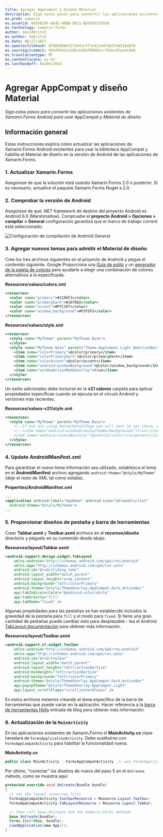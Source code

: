 ```yaml
---
title: Agregar AppCompat y diseño Material
description: Siga estos pasos para convertir las aplicaciones existentes de Xamarin.Forms Android para usar AppCompat y Material de diseño
ms.prod: xamarin
ms.assetid: 045FBCDF-4D45-48BB-9911-BD3938C87D58
ms.technology: xamarin-forms
author: davidbritch
ms.author: dabritch
ms.date: 06/27/2017
ms.openlocfilehash: 8f9820b863274453cff7e4124df683fb8518a978
ms.sourcegitcommit: 945df041e2180cb20af08b83cc703ecd1aedc6b0
ms.translationtype: MT
ms.contentlocale: es-ES
ms.lasthandoff: 04/04/2018
---
```

# <a name="adding-appcompat-and-material-design"></a>Agregar AppCompat y diseño Material

_Siga estos pasos para convertir las aplicaciones existentes de Xamarin.Forms Android para usar AppCompat y Material de diseño_

<!-- source https://gist.github.com/jassmith/a3b2a543f99126782936
https://blog.xamarin.com/material-design-for-your-xamarin-forms-android-apps/ -->

## <a name="overview"></a>Información general

Estas instrucciones explica cómo actualizar las aplicaciones de Xamarin.Forms Android existentes para usar la biblioteca AppCompat y habilita el Material de diseño en la versión de Android de las aplicaciones de Xamarin.Forms.

### <a name="1-update-xamarinforms"></a>1. Actualizar Xamarin.Forms

Asegúrese de que la solución está usando Xamarin.Forms 2.0 o posterior. Si es necesario, actualice el paquete Xamarin.Forms Nuget a 2.0.

### <a name="2-check-android-version"></a>2. Comprobar la versión de Android

Asegúrese de que .NET framework de destino del proyecto Android es Android 6.0 (Marshmallow). Compruebe el **proyecto Android > Opciones > compilar > General** configuración garantiza que el marco de trabajo corrent está seleccionado:

 ![](appcompat-images/target-android-6-sml.png "Configuración de compilación de Android General")

### <a name="3-add-new-themes-to-support-material-design"></a>3. Agregar nuevos temas para admitir el Material de diseño

Cree los tres archivos siguientes en el proyecto de Android y pegue el contenido siguiente. Google Proporciona una [Guía de estilo](http://www.google.com/design/spec/style/color.html#color-color-palette) y un [generador de la paleta de colores](http://www.materialpalette.com/) para ayudarle a elegir una combinación de colores alternativos a la especificada.

**Resources/values/colors.xml**

```xml
<resources>
  <color name="primary">#2196F3</color>
  <color name="primaryDark">#1976D2</color>
  <color name="accent">#FFC107</color>
  <color name="window_background">#F5F5F5</color>
</resources>
```

**Resources/values/style.xml**

```xml
<resources>
  <style name="MyTheme" parent="MyTheme.Base">
  </style>
  <style name="MyTheme.Base" parent="Theme.AppCompat.Light.NoActionBar">
    <item name="colorPrimary">@color/primary</item>
    <item name="colorPrimaryDark">@color/primaryDark</item>
    <item name="colorAccent">@color/accent</item>
    <item name="android:windowBackground">@color/window_background</item>
    <item name="windowActionModeOverlay">true</item>
  </style>
</resources>
```

Un estilo adicionales debe incluirse en la **v21 valores** carpeta para aplicar propiedades específicas cuando se ejecuta en el círculo Android y versiones más recientes.

**Resources/values-v21/style.xml**

```xml
<resources>
  <style name="MyTheme" parent="MyTheme.Base">
    <!--If you are using MasterDetailPage you will want to set these, else you can leave them out-->
    <!--<item name="android:windowDrawsSystemBarBackgrounds">true</item>
    <item name="android:statusBarColor">@android:color/transparent</item>-->
  </style>
</resources>
```

### <a name="4-update-androidmanifestxml"></a>4. Update AndroidManifest.xml

Para garantizar el nuevo tema información sea utilizado, establezca el tema en el **AndroidManifest** archivo agregando `android:theme="@style/MyTheme"` (deje el resto de XML tal como estaba).

**Properties/AndroidManifest.xml**

```xml
...
<application android:label="AppName" android:icon="@drawable/icon"
  android:theme="@style/MyTheme">
...
```

### <a name="5-provide-toolbar-and-tab-layouts"></a>5. Proporcionar diseños de pestaña y barra de herramientas

Crear **Tabbar.axml** y **Toolbar.axml** archivos en el **recursos/diseño** directorio y péguelo en su contenido desde abajo:

**Resources/layout/Tabbar.axml**

```xml
<android.support.design.widget.TabLayout
    xmlns:android="http://schemas.android.com/apk/res/android"
    xmlns:app="http://schemas.android.com/apk/res-auto"
    android:id="@+id/sliding_tabs"
    android:layout_width="match_parent"
    android:layout_height="wrap_content"
    android:background="?attr/colorPrimary"
    android:theme="@style/ThemeOverlay.AppCompat.Dark.ActionBar"
    app:tabIndicatorColor="@android:color/white"
    app:tabGravity="fill"
    app:tabMode="fixed" />
```

Algunas propiedades para las pestañas se han establecido incluidos la gravedad de la pestaña para `fill` y el modo para `fixed`.
Si tiene una gran cantidad de pestañas puede cambiar esto para desplazable - lea el Android [TabLayout documentación](http://developer.android.com/reference/android/support/design/widget/TabLayout.html) para obtener más información.

**Resources/layout/Toolbar.axml**

```xml
<android.support.v7.widget.Toolbar
    xmlns:android="http://schemas.android.com/apk/res/android"
    xmlns:app="http://schemas.android.com/apk/res-auto"
    android:id="@+id/toolbar"
    android:layout_width="match_parent"
    android:layout_height="?attr/actionBarSize"
    android:minHeight="?attr/actionBarSize"
    android:background="?attr/colorPrimary"
    android:theme="@style/ThemeOverlay.AppCompat.Dark.ActionBar"
    app:popupTheme="@style/ThemeOverlay.AppCompat.Light"
    app:layout_scrollFlags="scroll|enterAlways" />
```

En estos archivos estamos creando el tema específico de la barra de herramientas que puede variar en la aplicación.
Hacer referencia a la [barra de herramientas Hello](https://blog.xamarin.com/android-tips-hello-toolbar-goodbye-action-bar/) entrada de blog para obtener más información.


### <a name="6-update-the-mainactivity"></a>6. Actualización de la `MainActivity`

En las aplicaciones existentes de Xamarin.Forms el **MainActivity.cs** clase heredará de `FormsApplicationActivity`. Debe sustituirse con `FormsAppCompatActivity` para habilitar la funcionalidad nueva.

**MainActivity.cs**

```csharp
public class MainActivity : FormsAppCompatActivity  // was FormsApplicationActivity
```

Por último, "conectar" los diseños de nuevo del paso 5 en el `OnCreate` método, como se muestra aquí:

```csharp
protected override void OnCreate(Bundle bundle)
{
  // set the layout resources first
  FormsAppCompatActivity.ToolbarResource = Resource.Layout.Toolbar;
  FormsAppCompatActivity.TabLayoutResource = Resource.Layout.Tabbar;

  // then call base.OnCreate and the Xamarin.Forms methods
  base.OnCreate(bundle);
  Forms.Init(this, bundle);
  LoadApplication(new App());
}
```
